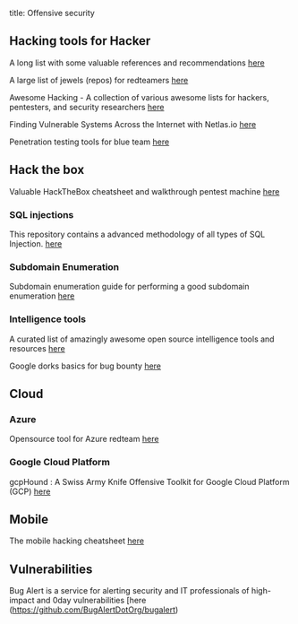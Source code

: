 title: Offensive security

## Hacking tools for Hacker

A long list with some valuable references and recommendations [here](https://github.com/Z4nzu/hackingtool)

A large list of jewels (repos) for redteamers [here](https://github.com/CyberSecurityUP/Awesome-Red-Team-Operations)

Awesome Hacking - A collection of various awesome lists for hackers, pentesters, and security researchers [here](https://github.com/Hack-with-Github/Awesome-Hacking)

Finding Vulnerable Systems Across the Internet with Netlas.io [here](https://www.hackers-arise.com/post/open-source-intelligence-osint-finding-vulnerable-systems-across-the-internet-with-netlas-io)

Penetration testing tools for blue team [here](https://www.linkedin.com/feed/update/urn:li:activity:6880900603661447168/?updateEntityUrn=urn%3Ali%3Afs_feedUpdate%3A%28V2%2Curn%3Ali%3Aactivity%3A6880900603661447168%29)

## Hack the box

Valuable HackTheBox cheatsheet and walkthrough pentest machine [here](https://github.com/Ignitetechnologies/HackTheBox-CTF-Writeups)

### SQL injections

This repository contains a advanced methodology of all types of SQL Injection. [here](https://github.com/kleiton0x00/Advanced-SQL-Injection-Cheatsheet)

### Subdomain Enumeration

Subdomain enumeration guide for performing a good subdomain enumeration [here](https://sidxparab.gitbook.io/subdomain-enumeration-guide/)

### Intelligence tools

A curated list of amazingly awesome open source intelligence tools and resources [here](https://github.com/jivoi/awesome-osint)

Google dorks basics for bug bounty [here](https://www.cyberick.com/post/google-dorks-for-bug-bounty)

## Cloud

### Azure

Opensource tool for Azure redteam [here](https://github.com/TROUBLE-1/Vajra)

### Google Cloud Platform

gcpHound : A Swiss Army Knife Offensive Toolkit for Google Cloud Platform (GCP) [here](https://desi-jarvis.medium.com/gcphound-a-swiss-army-knife-offensive-toolkit-for-google-cloud-platform-gcp-fb9e18b959b4)

## Mobile

The mobile hacking cheatsheet [here](https://github.com/randorisec/MobileHackingCheatSheet)

## Vulnerabilities

Bug Alert is a service for alerting security and IT professionals of high-impact and 0day vulnerabilities [here (https://github.com/BugAlertDotOrg/bugalert)
